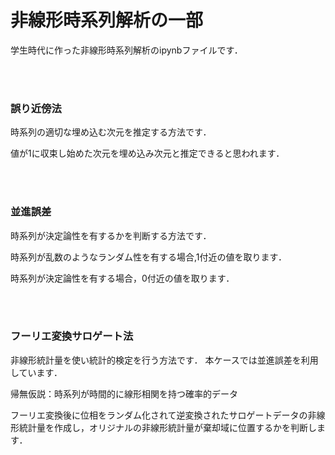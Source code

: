 # 非線形時系列解析の一部
学生時代に作った非線形時系列解析のipynbファイルです．  

<br></br>
  
### 誤り近傍法
時系列の適切な埋め込む次元を推定する方法です．

値が1に収束し始めた次元を埋め込み次元と推定できると思われます．

<br></br>


### 並進誤差
時系列が決定論性を有するかを判断する方法です．

時系列が乱数のようなランダム性を有する場合,1付近の値を取ります．

時系列が決定論性を有する場合，0付近の値を取ります．


<br></br>


### フーリエ変換サロゲート法
非線形統計量を使い統計的検定を行う方法です．
本ケースでは並進誤差を利用しています．

帰無仮説：時系列が時間的に線形相関を持つ確率的データ

フーリエ変換後に位相をランダム化されて逆変換されたサロゲートデータの非線形統計量を作成し，オリジナルの非線形統計量が棄却域に位置するかを判断します．






